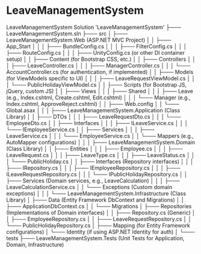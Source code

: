 # LeaveManagementSystem
LeaveManagementSystem
Solution 'LeaveManagementSystem'
├─── LeaveManagementSystem.sln
├─── src
│   ├─── LeaveManagementSystem.Web (ASP.NET MVC Project)
│   │   ├─── App_Start
│   │   │   ├─── BundleConfig.cs
│   │   │   ├─── FilterConfig.cs
│   │   │   ├─── RouteConfig.cs
│   │   │   ├─── UnityConfig.cs (or other DI container setup)
│   │   ├─── Content (for Bootstrap CSS, etc.)
│   │   ├─── Controllers
│   │   │   ├─── LeaveController.cs
│   │   │   ├─── ManagerController.cs
│   │   │   └─── AccountController.cs (for authentication, if implemented)
│   │   ├─── Models (for ViewModels specific to UI)
│   │   │   ├─── LeaveRequestViewModel.cs
│   │   │   └─── PublicHolidayViewModel.cs
│   │   ├─── Scripts (for Bootstrap JS, jQuery, custom JS)
│   │   ├─── Views
│   │   │   ├─── Shared
│   │   │   ├─── Leave (e.g., Index.cshtml, Create.cshtml, Edit.cshtml)
│   │   │   └─── Manager (e.g., Index.cshtml, ApproveReject.cshtml)
│   │   ├─── Web.config
│   │   └─── Global.asax
│   │
│   ├─── LeaveManagementSystem.Application (Class Library)
│   │   ├─── DTOs
│   │   │   ├─── LeaveRequestDto.cs
│   │   │   └─── EmployeeDto.cs
│   │   ├─── Interfaces
│   │   │   ├─── ILeaveService.cs
│   │   │   └─── IEmployeeService.cs
│   │   ├─── Services
│   │   │   ├─── LeaveService.cs
│   │   │   └─── EmployeeService.cs
│   │   └─── Mappers (e.g., AutoMapper configurations)
│   │
│   ├─── LeaveManagementSystem.Domain (Class Library)
│   │   ├─── Entities
│   │   │   ├─── Employee.cs
│   │   │   ├─── LeaveRequest.cs
│   │   │   ├─── LeaveType.cs
│   │   │   ├─── LeaveStatus.cs
│   │   │   └─── PublicHoliday.cs
│   │   ├─── Interfaces (Repository interfaces)
│   │   │   ├─── IRepository.cs
│   │   │   ├─── IEmployeeRepository.cs
│   │   │   ├─── ILeaveRequestRepository.cs
│   │   │   └─── IPublicHolidayRepository.cs
│   │   ├─── Services (Domain services, e.g., LeaveCalculation)
│   │   │   ├─── LeaveCalculationService.cs
│   │   └─── Exceptions (Custom domain exceptions)
│   │
│   └─── LeaveManagementSystem.Infrastructure (Class Library)
│       ├─── Data (Entity Framework DbContext and Migrations)
│       │   ├─── ApplicationDbContext.cs
│       │   └─── Migrations
│       ├─── Repositories (Implementations of Domain interfaces)
│       │   ├─── Repository.cs (Generic)
│       │   ├─── EmployeeRepository.cs
│       │   ├─── LeaveRequestRepository.cs
│       │   └─── PublicHolidayRepository.cs
│       ├─── Mapping (for Entity Framework configurations)
│       └─── Identity (if using ASP.NET Identity for auth)
│
└─── tests
    ├─── LeaveManagementSystem.Tests (Unit Tests for Application, Domain, Infrastructure)
